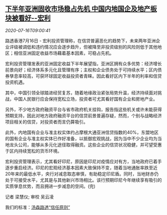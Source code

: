 <!--1594891397000-->
[下半年亚洲固收市场稳占先机 中国内地国企及地产板块被看好--宏利](https://cn.reuters.com/article/manulife-asia-fixed-income-0716-idCNKCS24H18Z)
------

<div><i>2020-07-16T09:00:41</i></div><div class="StandardArticleBody_body"><p>路透香港7月16日 - 宏利投资管理称，在信贷普遍恶化的趋势下，未来两年亚洲企业评级被调低和违约情况应会逐步趋升，但被降至非投资级别的风险则低于其他地区；相信亚洲固定收益市场藉着基本因素，可稳占先机。 </p><p>宏利投资管理发表的亚洲固定收益下半年展望指，亚洲区拥有众多优势：经济增长前景向好；经济体系多元化且管理有序；主权和企业债务处于可持续水平；区内债券孳息率较高，可获环球固定收益投资者青睐。因此看好区内下半年的利率和信贷投资机遇。 </p><p>其中，中国引领全球踏进经贸复苏，随着地缘政治紧张局势升温，经济持续面对挑战，中国人民银行应会保持宽松立场，投资者可尤其看好国有企业和房地产业。 </p><p>另外，不少地方政府融资平台与省市政府机关挂钩，报告指这些机关或许未能获得预期支持，因此对地方政府融资平台的信贷前景普遍存疑，然而，个别与战略经济项目相关的信贷，对投资者而言仍算吸引。 </p><p>此外，内地国有企业与准主权实体约占摩根大通亚洲信贷指数的40%，东盟地区的国有企业与准主权实体已作好准备，以抵御宏观挑战，因为当中不少企业均为当地龙头公司，能够从多元化途径取得融资。这些企业的信贷状况稳健，并可望受惠于区内持续宽松的货币环境。 </p><p>宏利投资管理表示，尤其看好印尼，原因是印尼对疫情应对有方，当地政府已着手逐步重启经济。印尼的宏观经济基本因素大致保持不变，随着当地通胀率跌至近20年来的最低水平，央行对减息取态审慎，有助稳定印尼盾。同时，当地财赤仍处于可接受水平，尤其是与其他新兴市场相比。该行预期印尼今年继续享有吸引的实质孳息优势，而且拥进一步减息的空间。(完) </p><div class="Attribution_container"><div class="Attribution_attribution"><p class="Attribution_content">记者 梁慧仪; 审校 吴云凌 </p></div></div><div class="StandardArticleBody_trustBadgeContainer"><span class="StandardArticleBody_trustBadgeTitle">我们的标准：</span><span class="trustBadgeUrl"><a href="https://www.thomsonreuters.cn/content/dam/openweb/documents/pdf/china/brochures/about-us-1.pdf">汤森路透“信任原则”</a></span></div></div>
